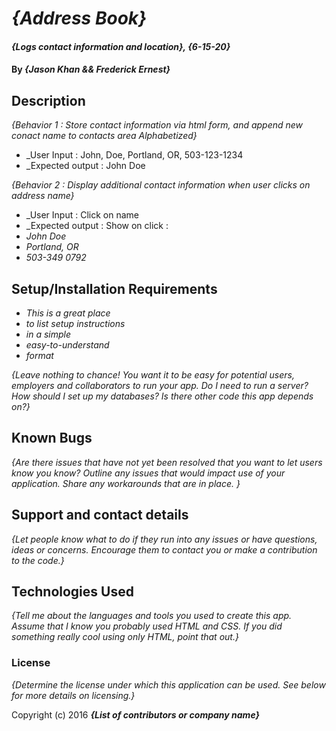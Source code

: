 # _{Address Book}_

#### _{Logs contact information and location}, {6-15-20}_

#### By _**{Jason Khan && Frederick Ernest}**_

## Description

_{Behavior 1 : Store contact information via html form, and append new conact name to contacts area Alphabetized}_

* _User Input : John, Doe, Portland, OR, 503-123-1234
* _Expected output : John Doe

_{Behavior 2 : Display additional contact information when user clicks on address name}_

* _User Input : Click on name
* _Expected output : Show on click :
* _John Doe_
* _Portland, OR_
* _503-349 0792_

## Setup/Installation Requirements

* _This is a great place_
* _to list setup instructions_
* _in a simple_
* _easy-to-understand_
* _format_

_{Leave nothing to chance! You want it to be easy for potential users, employers and collaborators to run your app. Do I need to run a server? How should I set up my databases? Is there other code this app depends on?}_

## Known Bugs

_{Are there issues that have not yet been resolved that you want to let users know you know?  Outline any issues that would impact use of your application.  Share any workarounds that are in place. }_

## Support and contact details

_{Let people know what to do if they run into any issues or have questions, ideas or concerns.  Encourage them to contact you or make a contribution to the code.}_

## Technologies Used

_{Tell me about the languages and tools you used to create this app. Assume that I know you probably used HTML and CSS. If you did something really cool using only HTML, point that out.}_

### License

*{Determine the license under which this application can be used.  See below for more details on licensing.}*

Copyright (c) 2016 **_{List of contributors or company name}_**
